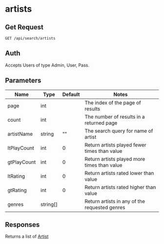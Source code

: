 # artists
## Get Request

`GET /api/search/artists`

## Auth
Accepts Users of type Admin, User, Pass.</br>

## Parameters

|Name|Type|Default|Notes|
|---|---|---|---|
|page|int||The index of the page of results|
|count|int||The number of results in a returned page|
|artistName|string|""|The search query for name of artist|
|ltPlayCount|int|0|Return artists played fewer times than value|
|gtPlayCount|int|0|Return artists played more times than value|
|ltRating|int|0|Return artists rated lower than value|
|gtRating|int|0|Return artists rated higher than value|
|genres|string[]||Return artists in any of the requested genres|

## Responses
Returns a list of [Artist](models/Artist)